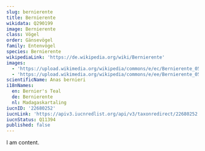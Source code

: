 ```yaml
---
slug: bernierente
title: Bernierente
wikidata: Q290199
image: Bernierente
class: Vögel
order: Gänsevögel
family: Entenvögel
species: Bernierente
wikipediaLink: 'https://de.wikipedia.org/wiki/Bernierente'
images:
  - 'https://upload.wikimedia.org/wikipedia/commons/e/ec/Bernierente_050501.jpg'
  - 'https://upload.wikimedia.org/wikipedia/commons/e/ee/Bernierente_0503244.jpg'
scientificName: Anas bernieri
i18nNames:
  en: Bernier's Teal
  de: Bernierente
  nl: Madagaskartaling
iucnID: '22680252'
iucnLink: 'https://apiv3.iucnredlist.org/api/v3/taxonredirect/22680252'
iucnStatus: Q11394
published: false
---
```


I am content.
